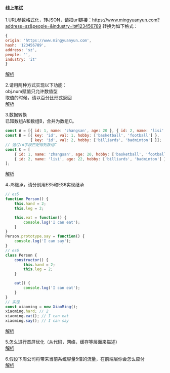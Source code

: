 #### 线上笔试
1.URL参数格式化，转JSON，请把url链接：https://www.mingyuanyun.com?address=sz&people=&industry=it#123456789  转换为如下格式：
``` javascript
{
origin: 'https://www.mingyuanyun.com',
hash: '123456789',
address: 'sz',
people: '',
industry: 'it'
}

```
[解析](https://github.com/Vitaminaq/interview-collection/issues/1)  

2.请用两种方式实现以下功能：  
obj.num赋值只允许数值型  
取值的时候，请以百分比形式返回  
[解析](https://github.com/Vitaminaq/interview-collection/issues/2)  
  
3.数据转换  
已知数组A和数组B，合并为数组C。
```javascript
const A = [{ id: 1, name: 'zhangsan', age: 20 }, { id: 2, name: 'lisi', age: 22 }];
const B = [{ key: 'id', val: 1, hobby: ['basketball', 'football'] },
           { key: 'id', val: 2, hobby: ['billiards', 'badminton'] }];
// 通过id字段匹配得到数组C
const C = [
    { id: 1, name: 'zhangsan', age: 20, hobby: ['basketball', 'football'] },
    { id: 2, name: 'lisi', age: 22, hobby: ['billiards', 'badminton'] }
];
```
[解析](https://github.com/Vitaminaq/interview-collection/issues/3)  

4.JS继承，请分别用ES5和ES6实现继承
```javascript
// es5
function Person() {
    this.hand = 2;
    this.leg = 2;

    this.eat = function() {
        console.log('I can eat');
    }
}
Person.prototype.say = function() {
    console.log('I can say');
}
// es6
class Person {
    constructor() {
        this.hand = 2;
        this.leg = 2;
    }

    eat() {
        console.log('I can eat');
    }
}
// 实现
const xiaoming = new XiaoMing();
xiaoming.hard; // 2
xiaoming.eat(); // I can eat
xiaoming.say(); // I can say
```
[解析](https://www.baidu.com)  

5.怎么进行首屏优化（从代码，网络，缓存等层面来描述）  
[解析](https://www.baidu.com) 

6.假设下周公司将带来当前系统容量5倍的流量，在前端层你会怎么应付  
[解析](https://www.baidu.com) 
